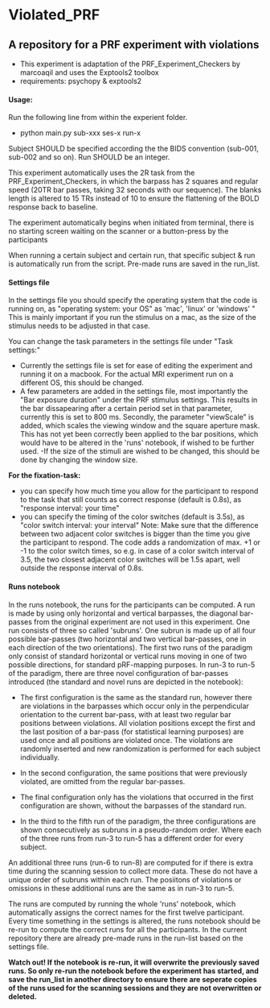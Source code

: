 # Violated_PRF

## A repository for a PRF experiment with violations

- This experiment is adaptation of the PRF_Experiment_Checkers by marcoaqil and uses the Exptools2 toolbox
- requirements: psychopy & exptools2

#### Usage:

Run the following line from within the experient folder.

- python main.py sub-xxx ses-x run-x

Subject SHOULD be specified according the the BIDS convention (sub-001, sub-002 and so on). Run SHOULD be an integer.

This experiment automatically uses the 2R task from the PRF_Experiment_Checkers, in which the barpass has 2 squares and regular speed (20TR bar passes, taking 32 seconds with our sequence). The blanks length is altered to 15 TRs instead of 10 to ensure the flattening of the BOLD response back to baseline.

The experiment automatically begins when initiated from terminal, there is no starting screen waiting on the scanner or a button-press by the participants

When running a certain subject and certain run, that specific subject & run is automatically run from the script. Pre-made runs are saved in the run_list.

#### Settings file

In the settings file you should specify the operating system that the code is running on, as "operating system: your OS" as 'mac', 'linux' or 'windows' " This is mainly important if you run the stimulus on a mac, as the size of the stimulus needs to be adjusted in that case.

You can change the task parameters in the settings file under "Task settings:"

- Currently the settings file is set for ease of editing the experiment and running it on a macbook. For the actual MRI experiment run on a different OS, this should be changed.
- A few parameters are added in the settings file, most importantly the "Bar exposure duration" under the PRF stimulus settings. This results in the bar dissapearing after a certain period set in that parameter, currently this is set to 800 ms. Secondly, the parameter "viewScale" is added, which scales the viewing window and the square aperture mask. This has not yet been correctly been applied to the bar positions, which would have to be altered in the 'runs' notebook, if wished to be further used.
-If the size of the stimuli are wished to be changed, this should be done by changing the window size.

**For the fixation-task:**
- you can specify how much time you allow for the participant to respond to the task that still counts as correct response (default is 0.8s), as "response interval: your time"
- you can specify the timing of the color switches (default is 3.5s), as "color switch interval: your interval" Note: Make sure that the difference between two adjacent color switches is bigger than the time you give the participant to respond. The code adds a randomization of max. +1 or -1 to the color switch times, so e.g. in case of a color switch interval of 3.5, the two closest adjacent color switches will be 1.5s apart, well outside the response interval of 0.8s.

#### Runs notebook

In the runs notebook, the runs for the participants can be computed. A run is made by using only horizontal and vertical barpasses, the diagonal bar-passes from the original experiment are not used in this experiment. 
One run consists of three so called 'subruns'. One subrun is made up of all four possible bar-passes (two horizontal and two vertical bar-passes, one in each direction of the two orientations). 
The first two runs of the paradigm only consist of standard horizontal or vertical runs moving in one of two possible directions, for standard pRF-mapping purposes. In run-3 to run-5 of the paradigm, there are three novel configuration of bar-passes introduced (the standard and novel runs are depicted in the notebook):

- The first configuration is the same as the standard run, however there are violations in the barpasses which occur only in the perpendicular orientation to the current bar-pass, with at least two regular bar positions between violations. All violation positions except the first and the last position of a bar-pass (for statistical learning purposes) are used once and all positions are violated once. The violations are randomly inserted and new randomization is performed for each subject individually.
- In the second configuration, the same positions that were previously violated, are omitted from the regular bar-passes.
- The final configuration only has the violations that occurred in the first configuration are shown, without the barpasses of the standard run.

- In the third to the fifth run of the paradigm, the three configurations are shown consecutively as subruns in a pseudo-random order. Where each of the three runs from run-3 to run-5 has a different order for every subject.

An additional three runs (run-6 to run-8) are computed for if there is extra time during the scanning session to collect more data. These do not have a unique order of subruns within each run. The posiitons of violations or omissions in these additional runs are the same as in run-3 to run-5.

The runs are computed by running the whole 'runs' notebook, which automatically assigns the correct names for the first twelve participant. Every time something in the settings is altered, the runs notebook should be re-run to compute the correct runs for all the participants. In the current repository there are already pre-made runs in the run-list based on the settings file.

**Watch out! If the notebook is re-run, it will overwrite the previously saved runs. So only re-run the notebook before the experiment has started, and save the run_list in another directory to ensure there are seperate copies of the runs used for the scanning sessions and they are not overwritten or deleted.**